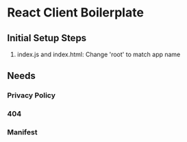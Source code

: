 # React Client Boilerplate

## Initial Setup Steps

1. index.js and index.html: Change 'root' to match app name

## Needs

### Privacy Policy

### 404

### Manifest
